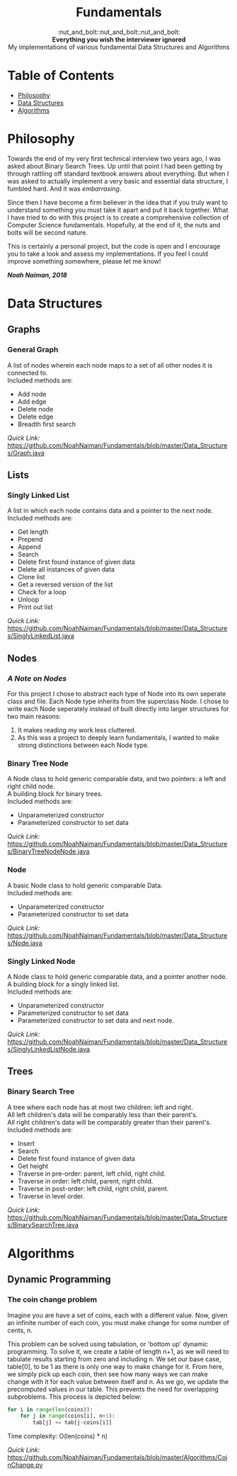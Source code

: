 <h1 align="center">Fundamentals</h1>

<div
align="center">
:nut_and_bolt::nut_and_bolt::nut_and_bolt:
</div>

<div align="center">
	<strong>Everything you wish the interviewer ignored</strong><br>
	My implementations of various fundamental Data Structures and Algorithms
</div>



# Table of Contents
- [Philosophy](#philosophy)
- [Data Structures](#data-structures)
- [Algorithms](#algorithms)

# Philosophy
Towards the end of my very first technical interview two years ago,
I was asked about Binary Search Trees. Up until that point 
I had been getting by through rattling off standard textbook
answers about everything. But when I was asked to actually implement a very
basic and essential data structure, I fumbled hard. And it was
_embarrasing_.

Since then I have become a firm believer in the idea that if
you truly want to understand something you must take it apart
and put it back together. What I have tried to do with this
project is to create a comprehensive collection of Computer
Science fundamentals. Hopefully, at the end of it, the nuts
and bolts will be second nature.

This is certainly a personal project, but the code is open
and I encourage you to take a look and assess my implementations.
If you feel I could improve something somewhere, please let me
know!

**_Noah Naiman, 2018_**

# Data Structures

## Graphs

### General Graph
A list of nodes wherein each node maps to a set of all other nodes it is connected to.<br>
Included methods are:
* Add node
* Add edge
* Delete node
* Delete edge
* Breadth first search


_Quick Link:_ https://github.com/NoahNaiman/Fundamentals/blob/master/Data_Structures/Graph.java

## Lists

### Singly Linked List
A list in which each node contains data and a pointer to the next node.<br>
Included methods are:
* Get length
* Prepend
* Append
* Search
* Delete first found instance of given data
* Delete all instances of given data
* Clone list
* Get a reversed version of the list
* Check for a loop
* Unloop
* Print out list


_Quick Link:_ https://github.com/NoahNaiman/Fundamentals/blob/master/Data_Structures/SinglyLinkedList.java

## Nodes

### _A Note on Nodes_
For this project I chose to abstract each type of Node into its
own seperate class and file. Each Node type inherits from the superclass Node.
I chose to write each Node seperately instead of built directly into
larger structures for two main reasons:

1. It makes reading my work less cluttered.
2. As this was a project to deeply learn fundamentals, I wanted to make strong distinctions
between each Node type.

### Binary Tree Node
A Node class to hold generic comparable data, and two pointers: a left and right child node.<br>
A building block for binary trees.<br>
Included methods are:
* Unparameterized constructor
* Parameterized constructor to set data


_Quick Link:_ https://github.com/NoahNaiman/Fundamentals/blob/master/Data_Structures/BinaryTreeNodeNode.java

### Node
A basic Node class to hold generic comparable Data.<br>
Included methods are:
* Unparameterized constructor
* Parameterized constructor to set data


_Quick Link:_ https://github.com/NoahNaiman/Fundamentals/blob/master/Data_Structures/Node.java

### Singly Linked Node
A Node class to hold generic comparable data, and a pointer another node.<br>
A building block for a singly linked list.<br>
Included methods are:
* Unparameterized constructor
* Parameterized constructor to set data
* Parameterized constructor to set data and next node.


_Quick Link:_ https://github.com/NoahNaiman/Fundamentals/blob/master/Data_Structures/SinglyLinkedListNode.java


## Trees

### Binary Search Tree
A tree where each node has at most two children: left and right.<br>
All left children's data will be comparably less than their parent's.<br>
All right children's data will be comparably greater than their parent's.<br>
Included methods are:
* Insert
* Search
* Delete first found instance of given data
* Get height
* Traverse in pre-order: parent, left child, right child.
* Traverse in order: left child, parent, right child.
* Traverse in post-order: left child, right child, parent.
* Traverse in level order.


_Quick Link:_ https://github.com/NoahNaiman/Fundamentals/blob/master/Data_Structures/BinarySearchTree.java

# Algorithms

## Dynamic Programming

### The coin change problem
Imagine you are have a set of coins, each with a different value. Now, given an infinite number of each
coin, you must make change for some number of cents, n.

This problem can be solved using tabulation, or 'bottom up' dynamic programming. To solve it, we create
a table of length n+1, as we will need to tabulate results starting from zero and including n. We set
our base case, table[0], to be 1 as there is only one way to make change for it. From here, we simply pick
up each coin, then see how many ways we can make change with it for each value between itself and n. As we go,
we update the precomputed values in our table. This prevents the need for overlapping subproblems. This process
is depicted below:
```python
for i in range(len(coins)):
	for j in range(coins[i], n+1):
		tab[j] += tab[j-coins[i]]
```
Time complexity: O(len(coins) * n)

_Quick Link:_ https://github.com/NoahNaiman/Fundamentals/blob/master/Algorithms/CoinChange.py
